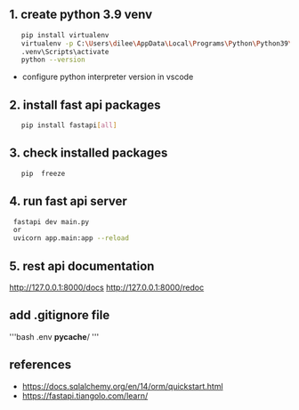 ## 1. create python 3.9 venv
```bash
   pip install virtualenv
   virtualenv -p C:\Users\dilee\AppData\Local\Programs\Python\Python39\python.exe .venv
   .venv\Scripts\activate
   python --version
```   
   - configure  python interpreter version in vscode


## 2. install fast api packages 
```bash
   pip install fastapi[all]
``` 
## 3. check installed packages
```bash
   pip  freeze
``` 

## 4. run fast api server
   ```bash
    fastapi dev main.py
    or
    uvicorn app.main:app --reload

   ```  

 ## 5. rest api documentation
   http://127.0.0.1:8000/docs
   http://127.0.0.1:8000/redoc


## add .gitignore file
'''bash
   .env
   __pycache__/
'''



## references
- https://docs.sqlalchemy.org/en/14/orm/quickstart.html
- https://fastapi.tiangolo.com/learn/